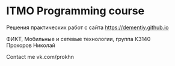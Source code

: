 # ITMO Programming course
Решения практических работ с сайта https://dementiy.github.io

ФИКТ, Мобильные и сетевые технологии, группа К3140  
Прохоров Николай

Contact me vk.com/prokhn
